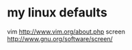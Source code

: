my linux defaults
=================

vim     http://www.vim.org/about.php
screen  http://www.gnu.org/software/screen/
